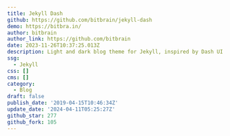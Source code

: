 ```yaml
---
title: Jekyll Dash
github: https://github.com/bitbrain/jekyll-dash
demo: https://bitbra.in/
author: bitbrain
author_link: https://github.com/bitbrain
date: 2023-11-26T10:37:25.013Z
description: Light and dark blog theme for Jekyll, inspired by Dash UI for Atom.
ssg:
  - Jekyll
css: []
cms: []
category:
  - Blog
draft: false
publish_date: '2019-04-15T10:46:34Z'
update_date: '2024-04-11T05:25:27Z'
github_star: 277
github_fork: 105
---
```

